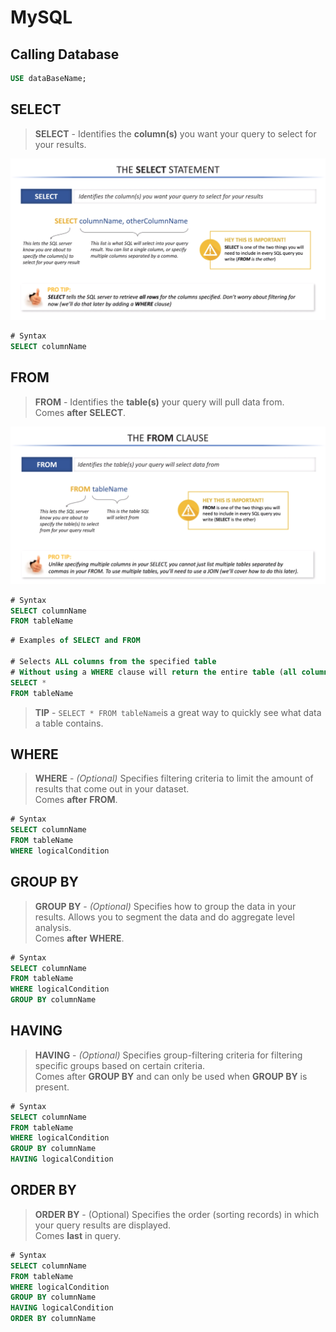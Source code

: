 # MySQL

## Calling Database

```sql
USE dataBaseName;
```

## SELECT

> **SELECT** - Identifies the **column\(s\)** you want your query to select for your results.

![](../.gitbook/assets/select%20%281%29.png)

```sql
# Syntax
SELECT columnName
```

## FROM

> **FROM** - Identifies the **table\(s\)** your query will pull data from.  
> Comes **after** **SELECT**.

![](../.gitbook/assets/from.png)

```sql
# Syntax
SELECT columnName 
FROM tableName
```

```sql
# Examples of SELECT and FROM

# Selects ALL columns from the specified table
# Without using a WHERE clause will return the entire table (all columns, all rows)
SELECT * 
FROM tableName
```

> **TIP** - `SELECT * FROM tableName`is a great way to quickly see what data a table contains.

## WHERE

> **WHERE** - _\(Optional\)_ Specifies filtering criteria to limit the amount of results that come out in your dataset.  
> Comes **after** **FROM**.

```sql
# Syntax
SELECT columnName 
FROM tableName 
WHERE logicalCondition
```

## GROUP BY

> **GROUP BY** - _\(Optional\)_ Specifies how to group the data in your results. Allows you to segment the data and do aggregate level analysis.  
> Comes **after** **WHERE**.

```sql
# Syntax
SELECT columnName 
FROM tableName 
WHERE logicalCondition 
GROUP BY columnName
```

## HAVING

> **HAVING** - _\(Optional\)_ Specifies group-filtering criteria for filtering specific groups based on certain criteria.   
>  Comes after **GROUP BY** and can only be used when **GROUP BY** is present.

```sql
# Syntax
SELECT columnName 
FROM tableName 
WHERE logicalCondition 
GROUP BY columnName 
HAVING logicalCondition
```

## ORDER BY

> **ORDER BY** - \(Optional\) Specifies the order \(sorting records\) in which your query results are displayed.   
> Comes **last** in query.

```sql
# Syntax
SELECT columnName 
FROM tableName 
WHERE logicalCondition 
GROUP BY columnName 
HAVING logicalCondition 
ORDER BY columnName
```

